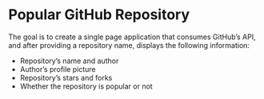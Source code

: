 # Popular GitHub Repository

The goal is to create a single page application that consumes GitHub’s API, and after providing
a repository name, displays the following information:

* Repository’s name and author
* Author’s profile picture
* Repository’s stars and forks
* Whether the repository is popular or not